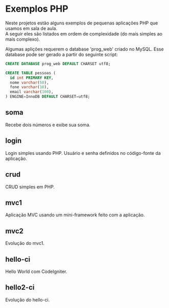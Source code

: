 Exemplos PHP
============
Neste projetos estão alguns exemplos de pequenas aplicações PHP que usamos em sala de aula.  
A seguir eles são listados em ordem de complexidade (do mais simples ao mais complexo).

Algumas aplições requerem o database 'prog_web' criado no MySQL.
Esse database pode ser gerado a partir do seguinte script:

```sql
CREATE DATABASE prog_web DEFAULT CHARSET utf8;

CREATE TABLE pessoas (
  id int PRIMARY KEY,
  nome varchar(50),
  fone varchar(10),
  email varchar(100),
) ENGINE=InnoDB DEFAULT CHARSET=utf8;
```

soma
-----
Recebe dois números e exibe sua soma.

login
-----
Login simples usando PHP. Usuário e senha definidos no código-fonte da aplicação. 
   
crud
-----
CRUD simples em PHP.

mvc1
-----
Aplicação MVC usando um mini-framework feito com a aplicação.

mvc2
-----
Evolução do mvc1.

hello-ci
-----
Hello World com CodeIgniter.

hello2-ci
-----
Evolução do hello-ci.
